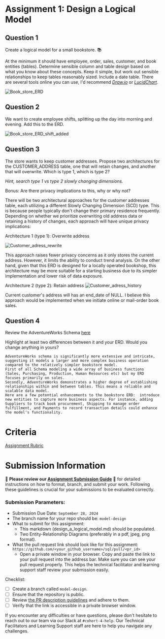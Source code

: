 # Assignment 1: Design a Logical Model

## Question 1
Create a logical model for a small bookstore. 📚

At the minimum it should have employee, order, sales, customer, and book entities (tables). Determine sensible column and table design based on what you know about these concepts. Keep it simple, but work out sensible relationships to keep tables reasonably sized. Include a date table. There are several tools online you can use, I'd recommend [_Draw.io_](https://www.drawio.com/) or [_LucidChart_](https://www.lucidchart.com/pages/).

![Book_store_ERD](https://github.com/user-attachments/assets/b3609ff0-43d3-4283-ab16-72907ed7d1f2)

## Question 2

We want to create employee shifts, splitting up the day into morning and evening. Add this to the ERD.

![Book_store_ERD_shift_added](https://github.com/user-attachments/assets/a713118e-5516-4f1f-a8fd-75f62098b801)


## Question 3
The store wants to keep customer addresses. Propose two architectures for the CUSTOMER_ADDRESS table, one that will retain changes, and another that will overwrite. Which is type 1, which is type 2?

_Hint, search type 1 vs type 2 slowly changing dimensions._

Bonus: Are there privacy implications to this, why or why not?

There will be two architectural approaches for the customer addresses table, each utilizing a different Slowly Changing Dimension (SCD) type. This is because people typically don't change their primary residence frequently. Depending on whether we prioritize overwriting old address data or retaining a history of changes, each approach will have unique privacy implications:

Architecture 1 (type 1): Overwrite address

![Customer_adress_rewrite](https://github.com/user-attachments/assets/e15fd637-f9c4-4a61-befa-56cc43b6f7f7)

This approach raises fewer privacy concerns as it only stores the current address. However, it limits the ability to conduct trend analysis. On the other hand, given that this ERD is designed for a locally operated bookshop, this architecture may be more suitable for a starting business due to its simpler implementation and lower risk of data exposure.

Architecture 2 (type 2): Retain address
![Customer_adress_history](https://github.com/user-attachments/assets/90bad460-e788-4539-a448-898d5bbf7e7f)

Current customer's address will has an end_date of NULL. I believe this approach would be implemented when we initiate online or mail-order book sales.

## Question 4
Review the AdventureWorks Schema [here](https://i.stack.imgur.com/LMu4W.gif)

Highlight at least two differences between it and your ERD. Would you change anything in yours?
```
AdventureWorks schema is significantly more extensive and intricate, suggesting it models a larger and more complex business operation compared to the relatively simpler bookstore model.
First of all Schema modeling a wide array of business functions (Sales, Purchasing, Production, Human Resources etc) but my ERD focuses primarily on sales.
Secondly, AdventureWorks demonstrates a higher degree of establishing relationships within and between tables. This means a reliable and scalable data model.
Here are a few potential enhancements to the bookstore ERD:  introduce new entities to capture more business aspects. For instance, adding Suppliers to track book procurement, Shipping to manage order fulfillment, and Payments to record transaction details could enhance the model's functionality.
```

# Criteria

[Assignment Rubric](./assignment_rubric.md)

# Submission Information

🚨 **Please review our [Assignment Submission Guide](https://github.com/UofT-DSI/onboarding/blob/main/onboarding_documents/submissions.md)** 🚨 for detailed instructions on how to format, branch, and submit your work. Following these guidelines is crucial for your submissions to be evaluated correctly.

### Submission Parameters:
* Submission Due Date: `September 28, 2024`
* The branch name for your repo should be: `model-design`
* What to submit for this assignment:
    * This markdown (design_a_logical_model.md) should be populated.
    * Two Entity-Relationship Diagrams (preferably in a pdf, jpeg, png format).
* What the pull request link should look like for this assignment: `https://github.com/<your_github_username>/sql/pull/<pr_id>`
    * Open a private window in your browser. Copy and paste the link to your pull request into the address bar. Make sure you can see your pull request properly. This helps the technical facilitator and learning support staff review your submission easily.

Checklist:
- [ ] Create a branch called `model-design`.
- [ ] Ensure that the repository is public.
- [ ] Review [the PR description guidelines](https://github.com/UofT-DSI/onboarding/blob/main/onboarding_documents/submissions.md#guidelines-for-pull-request-descriptions) and adhere to them.
- [ ] Verify that the link is accessible in a private browser window.

If you encounter any difficulties or have questions, please don't hesitate to reach out to our team via our Slack at `#cohort-4-help`. Our Technical Facilitators and Learning Support staff are here to help you navigate any challenges.
